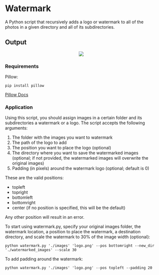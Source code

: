 # Watermark

A Python script that recursively adds a logo or watermark to all of the photos
in a given directory and all of its subdirectories.

## Output

<p align="center">
   <img src="output.gif">
</p>

### Requirements

Pillow:

```
pip install pillow
```

[Pillow Docs](https://python-pillow.github.io/)

### Application

Using this script, you should assign images in a certain folder and its
subdirectories a watermark or a logo. The script accepts the following
arguments:

1. The folder with the images you want to watermark
2. The path of the logo to add
3. The position you want to place the logo (optional)
4. The directory where you want to save the watermarked images (optional; if not
   provided, the watermarked images will overwrite the original images)
5. Padding (in pixels) around the watermark logo (optional; default is 0)

These are the valid positions:

-  topleft
-  topright
-  bottomleft
-  bottomright
-  center (if no position is specified, this will be the default)

Any other position will result in an error.

To start using watermark.py, specify your original images folder, the watermark
location, a position to place the watermark, a destination directory, and scale
the watermark to 30% of the image width (optional):

```
python watermark.py './images' 'logo.png' --pos bottomright --new_dir './watermarked_images' --scale 30
```

To add padding around the watermark:

```
python watermark.py './images' 'logo.png' --pos topleft --padding 20


```
